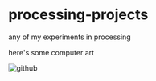 # processing-projects
any of my experiments in processing

here's some computer art

![github](https://user-images.githubusercontent.com/17134300/46924445-af9ae780-cff2-11e8-8592-52ec807846be.gif)
